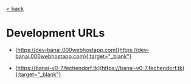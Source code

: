 [&lt; back](./index)

# Development URLs

* [https://dev-banai.000webhostapp.com](https://dev-banai.000webhostapp.com){:target="_blank"}


* [https://banai-v0-7.fechendorf.tk](https://banai-v0-7.fechendorf.tk){:target="_blank"}

